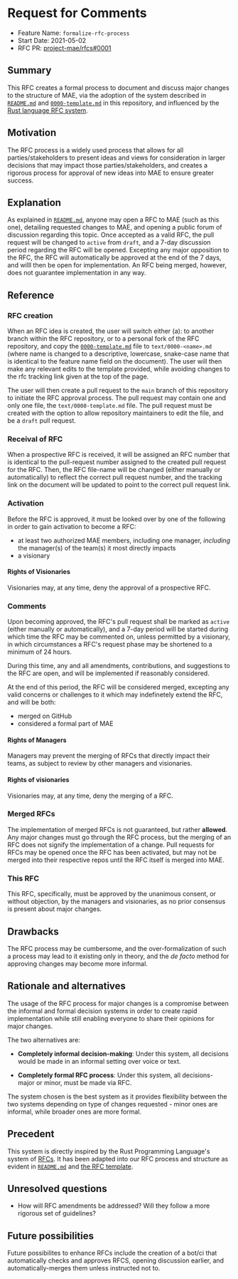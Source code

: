 # Request for Comments

- Feature Name: `formalize-rfc-process`
- Start Date: 2021-05-02
- RFC PR: [project-mae/rfcs#0001](https://github.com/project-mae/rfcs/pull/0001)

<!--

DO NOT REMOVE THIS BLOCK. If any amendments are made by future RFCs or decision,
please open a Pull Request to document links to these amendments here. Also,
uncomment the following section of the block as the template for documenting
templates.

## Amendments

- Amended by: [project-mae/rfcs#0000](https://github.com/pro/rfcs/pull/0000) (if applicable)
  - Description: One sentence description of amendment

-->

## Summary

[summary]: #summary

This RFC creates a formal process to document and discuss major changes to the
structure of MAE, via the adoption of the system described in
[`README.md`](../README.md) and [`0000-template.md`](../0000-template.md) in this
repository, and influenced by the [Rust language RFC
system](https://github.com/rust-lang/rfcs/blob/master/0000-template.md).

## Motivation

[motivation]: #motivation

The RFC process is a widely used process that allows for all parties/stakeholders to
present ideas and views for consideration in larger decisions that may impact those
parties/stakeholders, and creates a rigorous process for approval of new ideas into
MAE to ensure greater success.

## Explanation

[basic-explanation]: #basic-explanation

As explained in [`README.md`](../README.md), anyone may open a RFC to MAE (such as
this one), detailing requested changes to MAE, and opening a public forum of
discussion regarding this topic. Once accepted as a valid RFC, the pull request will
be changed to `active` from `draft`, and a 7-day discussion period regarding the RFC
will be opened. Excepting any major opposition to the RFC, the RFC will automatically
be approved at the end of the 7 days, and willl then be open for implementation. An
RFC being merged, however, does not guarantee implementation in any way.

## Reference

[reference]: #reference

### RFC creation

When an RFC idea is created, the user will switch either (a): to another branch
within the RFC repository, or to a personal fork of the RFC repository, and copy the
[`0000-template.md`](../0000-template.md) file to `text/0000-<name>.md` (where name
is changed to a descriptive, lowercase, snake-case name that is identical to the
feature name field on the document). The user will then make any relevant edits to
the template provided, while avoiding changes to the rfc tracking link given at the
top of the page.

The user will then create a pull request to the `main` branch of this repository to
initiate the RFC approval process. The pull request may contain one and only one
file, the `text/0000-template.md` file. The pull request must be created with the
option to allow repository maintainers to edit the file, and be a `draft` pull
request.

### Receival of RFC

When a prospective RFC is received, it will be assigned an RFC number that is
identical to the pull-request number assigned to the created pull request for the
RFC. Then, the RFC file-name will be changed (either manually or automatically) to
reflect the correct pull request number, and the tracking link on the document will
be updated to point to the correct pull request link.

### Activation

Before the RFC is approved, it must be looked over by one of the following in order
to gain activation to become a RFC:

- at least two authorized MAE members, including one manager, _including_ the
  manager(s) of the team(s) it most directly impacts
- a visionary

#### Rights of Visionaries

Visionaries may, at any time, deny the approval of a prospective RFC.

### Comments

Upon becoming approved, the RFC's pull request shall be marked as `active` (either
manually or automatically), and a 7-day period will be started during which time the
RFC may be commented on, unless permitted by a visionary, in which circumstances a
RFC's request phase may be shortened to a minimum of 24 hours.

During this time, any and all amendments, contributions, and suggestions to the RFC
are open, and will be implemented if reasonably considered.

At the end of this period, the RFC will be considered merged, excepting any valid
concerns or challenges to it which may indefinetely extend the RFC, and will be both:

- merged on GitHub
- considered a formal part of MAE

#### Rights of Managers

Managers may prevent the merging of RFCs that directly impact their teams, as subject
to review by other managers and visionaries.

#### Rights of visionaries

Visionaries may, at any time, deny the merging of a RFC.

### Merged RFCs

The implementation of merged RFCs is not guaranteed, but rather **allowed**. Any
major changes must go through the RFC process, but the merging of an RFC does not
signify the implementation of a change. Pull requests for RFCs may be opened once the
RFC has been activated, but may not be merged into their respective repos until the
RFC itself is merged into MAE.

### This RFC

This RFC, specifically, must be approved by the unanimous consent, or without
objection, by the managers and visionaries, as no prior consensus is present about
major changes.

## Drawbacks

[drawbacks]: #drawbacks

The RFC process may be cumbersome, and the over-formalization of such a process may
lead to it existing only in theory, and the _de facto_ method for approving changes
may become more informal.

## Rationale and alternatives

[rationale-and-alternatives]: #rationale-and-alternatives

The usage of the RFC process for major changes is a compromise between the informal
and formal decision systems in order to create rapid implementation while still
enabling everyone to share their opinions for major changes.

The two alternatives are:

- **Completely informal decision-making**: Under this system, all decisions would be
  made in an informal setting over voice or text.

- **Completely formal RFC process**: Under this system, all decisions- major or
  minor, must be made via RFC.

The system chosen is the best system as it provides flexibility between the two
systems depending on type of changes requested - minor ones are informal, while
broader ones are more formal.

## Precedent

[precedent]: #precedent

This system is directly inspired by the Rust Programming Language's system of
[RFCs](https://github.com/rust-lang/rfcs/blob/master/0000-template.md). It has been
adapted into our RFC process and structure as evident in [`README.md`](../README.md)
and [the RFC template](../0000-template.md).

## Unresolved questions

[unresolved-questions]: #unresolved-questions

- How will RFC amendments be addressed? Will they follow a more rigorous set of
  guidelines?

## Future possibilities

[future-possibilities]: #future-possibilities

Future possibilites to enhance RFCs include the creation of a bot/ci that
automatically checks and approves RFCS, opening discussion earlier, and
automatically-merges them unless instructed not to.

